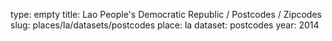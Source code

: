 type: empty
title: Lao People's Democratic Republic / Postcodes / Zipcodes
slug: places/la/datasets/postcodes
place: la
dataset: postcodes
year: 2014

